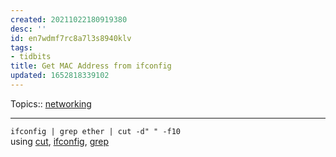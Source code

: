 ```yaml
---
created: 20211022180919380
desc: ''
id: en7wdmf7rc8a7l3s8940klv
tags:
- tidbits
title: Get MAC Address from ifconfig
updated: 1652818339102
---
```

   
Topics::  [networking](../topics/networking.md)   
   
   
---   
   
`ifconfig | grep ether | cut -d" " -f10`     
using [cut](../devlog/cut.md), [ifconfig](../devlog/ifconfig.md), [grep](../devlog/grep.md)